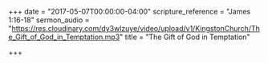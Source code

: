 +++
date = "2017-05-07T00:00:00-04:00"
scripture_reference = "James 1:16-18"
sermon_audio = "https://res.cloudinary.com/dy3wlzuye/video/upload/v1/KingstonChurch/The_Gift_of_God_in_Temptation.mp3"
title = "The Gift of God in Temptation"

+++
